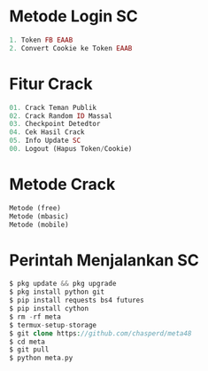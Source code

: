 # Metode Login SC
````php
1. Token FB EAAB
2. Convert Cookie ke Token EAAB
````
# Fitur Crack
````php
01. Crack Teman Publik
02. Crack Random ID Massal
03. Checkpoint Detedtor
04. Cek Hasil Crack
05. Info Update SC
00. Logout (Hapus Token/Cookie)
````
# Metode Crack
````php
Metode (free)
Metode (mbasic)
Metode (mobile)
````
# Perintah Menjalankan SC
````php
$ pkg update && pkg upgrade
$ pkg install python git
$ pip install requests bs4 futures
$ pip install cython
$ rm -rf meta
$ termux-setup-storage
$ git clone https://github.com/chasperd/meta48
$ cd meta
$ git pull
$ python meta.py
````
